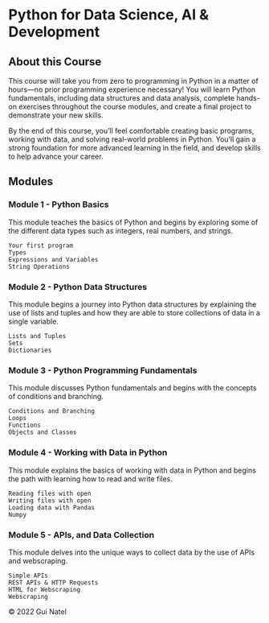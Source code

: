 
# Python for Data Science, AI & Development

## About this Course

This course will take you from zero to programming in Python in a matter of hours—no prior programming experience necessary! You will learn Python fundamentals, including data structures and data analysis, complete hands-on exercises throughout the course modules, and create a final project to demonstrate your new skills.

By the end of this course, you’ll feel comfortable creating basic programs, working with data, and solving real-world problems in Python. You’ll gain a strong foundation for more advanced learning in the field, and develop skills to help advance your career.

## Modules

### Module 1 - Python Basics
This module teaches the basics of Python and begins by exploring some of the different data types such as integers, real numbers, and strings.

    Your first program
    Types
    Expressions and Variables
    String Operations

### Module 2 - Python Data Structures

This module begins a journey into Python data structures by explaining the use of lists and tuples and how they are able to store collections of data in a single variable.

    Lists and Tuples
    Sets
    Dictionaries

### Module 3 - Python Programming Fundamentals

This module discusses Python fundamentals and begins with the concepts of conditions and branching.

    Conditions and Branching
    Loops
    Functions
    Objects and Classes

### Module 4 - Working with Data in Python

This module explains the basics of working with data in Python and begins the path with learning how to read and write files.

    Reading files with open
    Writing files with open
    Loading data with Pandas
    Numpy

### Module 5 - APIs, and Data Collection

This module delves into the unique ways to collect data by the use of APIs and webscraping.

    Simple APIs
    REST APIs & HTTP Requests
    HTML for Webscraping
    Webscraping

© 2022 Gui Natel